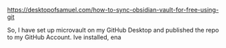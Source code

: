 https://desktopofsamuel.com/how-to-sync-obsidian-vault-for-free-using-git

So, I have set up microvault on my GitHub Desktop and published the repo to my GitHub Account. Ive installed, ena